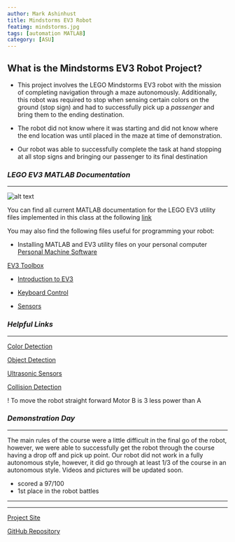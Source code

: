 ```yaml
---
author: Mark Ashinhust  
title: Mindstorms EV3 Robot
featimg: mindstorms.jpg
tags: [automation MATLAB]
category: [ASU]
---
```


## What is the Mindstorms EV3 Robot Project?

* This project involves the LEGO Mindstorms EV3 robot with the mission of completing navigation through a maze autonomously. Additionally, this robot was required to stop when sensing certain colors on the ground (stop sign) and had to successfully pick up a *passenger* and bring them to the ending destination. 

* The robot did not know where it was starting and did not know where the end location was until placed in the maze at time of demonstration.

* Our robot was able to successfully complete the task at hand stopping at all stop signs and bringing our passenger to its final destination

### *LEGO EV3 MATLAB Documentation*
---

![alt text](https://external-content.duckduckgo.com/iu/?u=https%3A%2F%2Fyt3.ggpht.com%2Fa-%2FAAuE7mDJmHRDL4dE287mAkKkx6usagWNcF8rg5yQbg%3Ds100-mo-c-c0xffffffff-rj-k-no&f=1&nofb=1)

You can find all current MATLAB documentation for the LEGO EV3 utility files implemented in this class at the following [link](https://sites.google.com/a/asu.edu/fse100-cse-wiki/ev3-matlab-library-documentation)

You may also find the following files useful for programming your robot:

* Installing MATLAB and EV3 utility files on your personal computer  
[Personal Machine Software](https://github.com/Markay12/mindstormsEV3/blob/master/Personal%20Machine%20Software%20Install.pdf)  

[EV3 Toolbox](https://github.com/Markay12/mindstormsEV3/blob/master/EV3_Toolbox.zip)  


* [Introduction to EV3](https://github.com/Markay12/mindstormsEV3/blob/master/Introduction%20to%20EV3.pdf)

* [Keyboard Control](https://github.com/Markay12/mindstormsEV3/blob/master/Keyboard%20Control.pdf)

* [Sensors](https://github.com/Markay12/mindstormsEV3/blob/master/Sensors.pdf)


### *Helpful Links*
----------------------

[Color Detection](https://www.mathworks.com/help/supportpkg/legomindstormsev3io/ref/readcolor.html)  

[Object Detection](https://education.lego.com/en-us/lessons/mindstorms-ev3/object-detection#Planitem2)  

[Ultrasonic Sensors](https://makecode.mindstorms.com/reference/sensors/ultrasonic/on-event)  

[Collision Detection](https://www.mathworks.com/help/supportpkg/legomindstormsev3io/examples/build-a-collision-alarm-using-the-ev3-ultrasonic-sensor.html)  

! To move the robot straight forward Motor B is 3 less power than A


### *_Demonstration Day_*
---

The main rules of the course were a little difficult in the final go of the robot, however, we were able to successfully get the robot through the course having a drop off and pick up point. Our robot did not work in a fully autonomous style, however, it did go through at least 1/3 of the course in an autonomous style. Videos and pictures will be updated soon.

* scored a 97/100
* 1st place in the robot battles

---
---

[Project Site](https://www.mindstorm.markinfo.dev/)   


[GitHub Repository](https://github.com/Markay12/mindstormsEV3)  